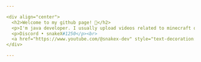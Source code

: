 ```yaml
---

<div align="center">
  <h2>Welcome to my github page! 👋</h2>
  <p>I'm java developer. I usually upload videos related to minecraft or streaming.</p><br>
  <p>Discord • snakeX#1250</p><br>
  <a href="https://www.youtube.com/@snakex-dev" style="text-decoration:none;">YouTube Channel</a>
</div>

---
```

